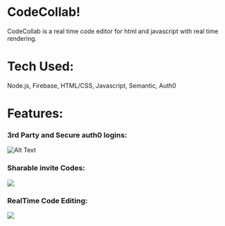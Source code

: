 # CodeCollab!
CodeCollab is a real time code editor for html and javascript with real time rendering.
# Tech Used:
Node.js, Firebase, HTML/CSS, Javascript, Semantic, Auth0
# Features:
### 3rd Party and Secure auth0 logins:
![Alt Text](https://media.giphy.com/media/8qx7oITqVVkAzzOuEh/giphy.gif)
### Sharable invite Codes:
![](https://thumbs.gfycat.com/BouncySpeedyAsianpiedstarling-size_restricted.gif)
### RealTime Code Editing:
![](https://thumbs.gfycat.com/BouncySpeedyAsianpiedstarling-size_restricted.gif)


